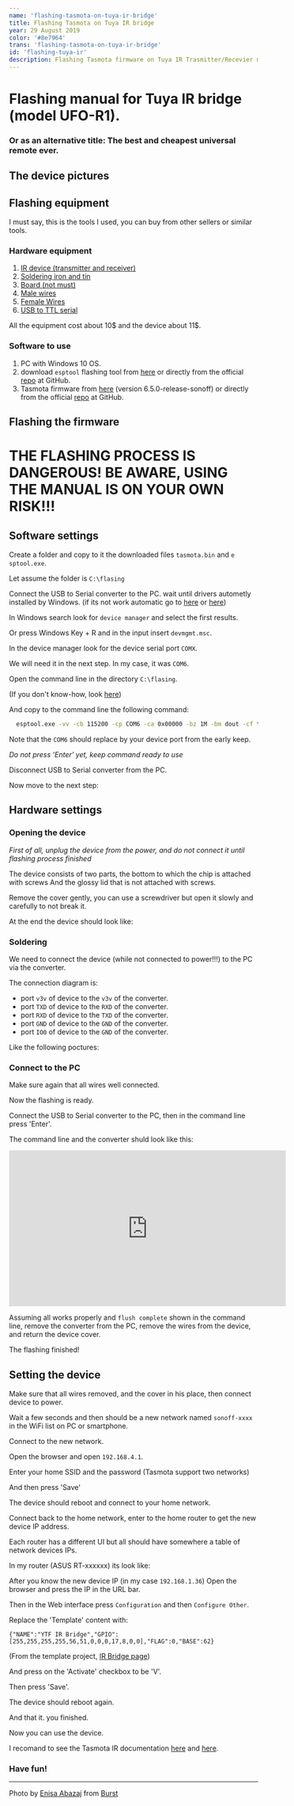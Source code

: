 ```yaml
---
name: 'flashing-tasmota-on-tuya-ir-bridge'
title: Flashing Tasmota on Tuya IR bridge
year: 29 August 2019
color: '#8e7964'
trans: 'flashing-tasmota-on-tuya-ir-bridge'
id: 'flashing-tuya-ir'
description: Flashing Tasmota firmware on Tuya IR Trasmitter/Recevier manual
---
```


# Flashing manual for Tuya IR bridge (model UFO-R1).

### Or as an alternative title: The best and cheapest universal remote ever. 

## The device pictures


<image-responsive class="center" imageURL="blog/flashing-tuya-ir/device-1.jpg"  alt="Device"/>
<image-responsive class="center" imageURL="blog/flashing-tuya-ir/device-2.jpg"  alt="Device"/>
<image-responsive class="center" imageURL="blog/flashing-tuya-ir/device-3.jpg"  alt="Device"/>
<image-responsive class="center" imageURL="blog/flashing-tuya-ir/device-4.gif"  alt="Device"/>


## Flashing equipment

I must say, this is the tools I used, you can buy from other sellers or similar tools.

### Hardware equipment

1. [IR device (transmitter and receiver)](https://www.aliexpress.com/item/33004692351.html?spm=a2g0s.9042311.0.0.2e4d4c4dKvphql)
1. [Soldering iron and tin](https://www.aliexpress.com/item/924260113.html?spm=a2g0s.9042311.0.0.27424c4doJgn8c)
1. [Board (not must)](https://www.aliexpress.com/item/32701019904.html?spm=a2g0s.9042311.0.0.27424c4doJgn8c)
1. [Male wires](https://www.aliexpress.com/item/32701019904.html?spm=a2g0s.9042311.0.0.27424c4doJgn8c)
1. [Female Wires](https://www.aliexpress.com/item/32636873838.html?spm=a2g0s.9042311.0.0.27424c4dLBkmSl)
1. [USB to TTL serial](https://www.aliexpress.com/item/32969146794.html?spm=a2g0s.9042311.0.0.27424c4dLBkmSl)


<image-responsive class="center" imageURL="blog/flashing-tuya-ir/hardware.jpg"  alt="Hardware"/>

All the equipment cost about 10$ and the device about 11$.

### Software to use

1. PC with Windows 10 OS.
1. download `esptool` flashing tool from [here](/assets/esptool.exe) or directly from the official [repo](https://github.com/espressif/esptool) at GitHub.
1. Tasmota firmware from [here](/assets/tasmota.bin) (version 6.5.0-release-sonoff) or directly from the official [repo](https://github.com/arendst/Sonoff-Tasmota/releases) at GitHub.

## Flashing the firmware

# THE FLASHING PROCESS IS DANGEROUS! BE AWARE, USING THE MANUAL IS ON YOUR OWN RISK!!!

## Software settings

Create a folder and copy to it the downloaded files
`tasmota.bin` and `e sptool.exe`.

Let assume the folder is `C:\flasing`

Connect the USB to Serial converter to the PC.
wait until drivers autometly installed by Windows.
(if its not work automatic go to [here](http://www.prolific.com.tw/US/ShowProduct.aspx?p_id=225&pcid=41) or [here](https://answers.microsoft.com/en-us/windows/forum/windows_10-hardware/prolific-usb-to-serial-comm-port-windows-10/0a4f8e48-7135-4434-9d10-349c9ce87fcf?auth=1))

In Windows search look for `device manager`
and select the first results.

Or press Windows Key + R and in the input insert `devmgmt.msc`.

In the device manager look for the device serial port `COMX`.

We will need it in the next step. In my case, it was `COM6`.

<image-responsive class="center" imageURL="blog/flashing-tuya-ir/device-manager.png"  alt="Device manager"/>

Open the command line in the directory `C:\flasing`.

(If you don't know-how, look [here](https://www.thewindowsclub.com/how-to-open-command-prompt-from-right-click-menu))

And copy to the command line the following command:

```bash
  esptool.exe -vv -cb 115200 -cp COM6 -ca 0x00000 -bz 1M -bm dout -cf tasmota.bin
```

Note that the `COM6` should replace by your device port from the early keep.

*Do not press 'Enter' yet, keep command ready to use*

Disconnect USB to Serial converter from the PC.

Now move to the next step:


## Hardware settings

### Opening the device

*First of all, unplug the device from the power, and do not connect it until flashing process finished*

The device consists of two parts, the bottom to which the chip is attached with screws
And the glossy lid that is not attached with screws.

<image-responsive class="center" imageURL="blog/flashing-tuya-ir/device-equator.jpg"  alt="Device equator"/>

Remove the cover gently, you can use a screwdriver but open it slowly and carefully to not break it.

At the end the device should look like:

<image-responsive class="center" imageURL="blog/flashing-tuya-ir/device-opend.jpg"  alt="Device opend"/>

### Soldering

We need to connect the device (while not connected to power!!!) to the PC via the converter.

The connection diagram is:

* port `v3v` of device to the `v3v` of the converter.
* port `TXD` of device to the `RXD` of the converter.
* port `RXD` of device to the `TXD` of the converter.
* port `GND` of device to the `GND` of the converter.
* port `IO0` of device to the `GND` of the converter.

Like the following poctures:

<image-responsive class="center" imageURL="blog/flashing-tuya-ir/full-wiring.jpg"  alt="Full wiring"/>
<image-responsive class="center" imageURL="blog/flashing-tuya-ir/converter-wiring.jpg"  alt="Converter wiring"/>
<image-responsive class="center" imageURL="blog/flashing-tuya-ir/board-wiring.jpg"  alt="Board wiring"/>
<image-responsive class="center" imageURL="blog/flashing-tuya-ir/device-wiring-1.jpg"  alt="Device wiring"/>
<image-responsive class="center" imageURL="blog/flashing-tuya-ir/device-wiring-2.jpg"  alt="Device wiring"/>

### Connect to the PC

Make sure again that all wires well connected.

Now the flashing is ready.

Connect the USB to Serial converter to the PC, then in the command line press 'Enter'.

The command line and the converter shuld look like this:

<iframe width="560" height="315" src="https://www.youtube.com/embed/oJWv0eCkdLA" frameborder="0" allow="accelerometer; autoplay; encrypted-media; gyroscope; picture-in-picture" allowfullscreen></iframe>

Assuming all works properly and `flush complete` shown in the command line,
remove the converter from the PC, remove the wires from the device, and return the device cover.

The flashing finished!

## Setting the device

Make sure that all wires removed, and the cover in his place, then connect device to power.

Wait a few seconds and then should be a new network named `sonoff-xxxx` in the WiFi list on PC or smartphone.

<image-responsive class="center" imageURL="blog/flashing-tuya-ir/networks.jpg"  alt="networks"/>

Connect to the new network.

Open the browser and open `192.168.4.1`. 

Enter your home SSID and the password (Tasmota support two networks)

And then press 'Save'

<image-responsive class="center" imageURL="blog/flashing-tuya-ir/ssid-config.jpg"  alt="ssid config"/>

The device should reboot and connect to your home network.

Connect back to the home network, enter to the home router to get the new device IP address.

Each router has a different UI but all should have somewhere a table of network devices IPs.  

In my router (ASUS RT-xxxxxx) its look like: 

<image-responsive class="center" imageURL="blog/flashing-tuya-ir/dhcp-ips.jpg"  alt="DHCP IPs"/>

After you know the new device IP (in my case `192.168.1.36`)
Open the browser and press the IP in the URL bar.

Then in the Web interface press `Configuration` and then `Configure Other`.

Replace the 'Template' content with:

```
{"NAME":"YTF IR Bridge","GPIO":[255,255,255,255,56,51,0,0,0,17,8,0,0],"FLAG":0,"BASE":62}
```

(From the template project, [IR Bridge page](https://blakadder.github.io/templates/ytf_ir_bridge.html))

And press on the 'Activate' checkbox to be 'V'.

Then press 'Save'.

The device should reboot again.

And that it. you finished.

Now you can use the device.

I recomand to see the Tasmota IR documentation [here](https://github.com/arendst/Sonoff-Tasmota/wiki/Commands#irremote) and [here](https://github.com/arendst/Sonoff-Tasmota/issues/2116#issuecomment-440716483).

### Have fun!

----

Photo by <a href="https://burst.shopify.com/@enisa97?utm_campaign=photo_credit&amp;utm_content=Free+Stock+Photo+of+Red+Abstract+Street+Lights+%E2%80%94+HD+Images&amp;utm_medium=referral&amp;utm_source=credit">Enisa Abazaj</a> from <a href="https://burst.shopify.com/red?utm_campaign=photo_credit&amp;utm_content=Free+Stock+Photo+of+Red+Abstract+Street+Lights+%E2%80%94+HD+Images&amp;utm_medium=referral&amp;utm_source=credit">Burst</a>
